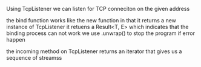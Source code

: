Using TcpListener we can listen for TCP conneciton on the given address

the bind function works like the new function in that it returns a new instance of TcpListener
it retuens a Result\<T, E\>
which indicates that the binding process can not work 
we use .unwrap() to stop the program if error happen

the incoming method on TcpListener returns an iterator that gives us a sequence of streamss 
